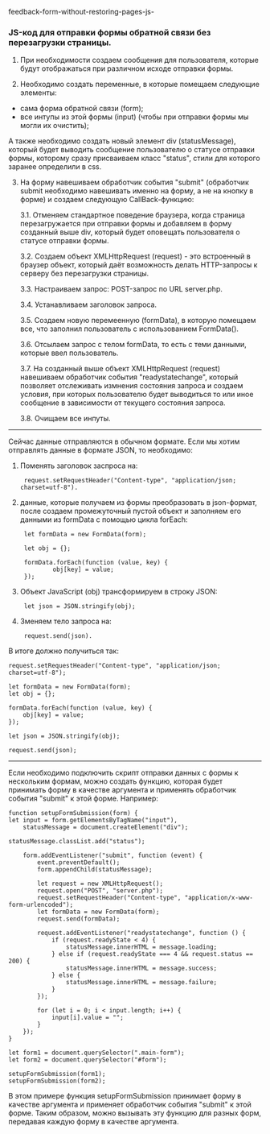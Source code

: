 feedback-form-without-restoring-pages-js-
### JS-код для отправки формы обратной связи без перезагрузки страницы.

1. При необходимости создаем сообщения для пользователя, которые будут отображаться при различном исходе отправки формы.

2. Необходимо создать переменные, в которые помещаем следующие элементы: 
* сама форма обратной связи (form);
* все интупы из этой формы (input) (чтобы при отправки формы мы могли их очистить);

А также необходимо создать новый элемент div (statusMessage), который будет выводить сообщение пользователю о статусе отправки формы, которому сразу присваиваем класс "status", стили для которого заранее определили в css.

3. На форму навешиваем обработчик события "submit" (обработчик submit необходимо навешивать именно на форму, а не на кнопку в форме) и создаем следующую CallBack-функцию:

    3.1. Отменяем стандартное поведение браузера, когда страница перезагружается при отправки формы и добавляем в форму созданный выше div, который будет оповещать пользователя о статусе отправки формы. 

    3.2. Создаем объект XMLHttpRequest (request) - это встроенный в браузер объект, который даёт возможность делать HTTP-запросы к серверу без перезагрузки страницы. 

    3.3. Настраиваем запрос: POST-запрос по URL server.php.

    3.4. Устанавливаем заголовок запроса.

    3.5. Создаем новую перемеенную (formData), в которую помещаем все, что заполнил пользователь с использованием FormData().

    3.6. Отсылаем запрос c телом formData, то есть с теми данными, которые ввел пользователь.

    3.7. На созданный выше объект XMLHttpRequest (request) навешиваем обработчик события "readystatechange", который позволяет отслеживать измнения состояния запроса и создаем условия, при которых пользователю будет выводиться то или иное сообщение в зависимости от текущего состояния запроса.

    3.8. Очищаем все инпуты.

---

Сейчас данные отправляются в обычном формате. Если мы хотим отправлять данные в формате JSON, то необходимо:
1. Поменять заголовок заспроса на:

        request.setRequestHeader("Content-type", "application/json; charset=utf-8").
    
2. данные, которые получаем из формы преобразовать в json-формат, после создаем промежуточный пустой объект и заполняем его данными из formData с помощью цикла forEach:

        let formData = new FormData(form);

        let obj = {}; 

        formData.forEach(function (value, key) {
                obj[key] = value;
        });
    
3. Объект JavaScript (obj) трансформируем в строку JSON: 

        let json = JSON.stringify(obj);
        
4. Зменяем тело запроса на:

        request.send(json).

В итоге должно получиться так:

    request.setRequestHeader("Content-type", "application/json; charset=utf-8");
    
    let formData = new FormData(form);
    let obj = {};

    formData.forEach(function (value, key) {
        obj[key] = value;
    });
    
    let json = JSON.stringify(obj);
    
    request.send(json);
 
---

Если необходимо подключить скрипт отправки данных с формы к нескольким формам, можно создать функцию, которая будет принимать форму в качестве аргумента и применять обработчик события "submit" к этой форме. Например:
    
    function setupFormSubmission(form) {
    let input = form.getElementsByTagName("input"),
        statusMessage = document.createElement("div");
        
    statusMessage.classList.add("status");
    
        form.addEventListener("submit", function (event) {
            event.preventDefault();
            form.appendChild(statusMessage);

            let request = new XMLHttpRequest();
            request.open("POST", "server.php");
            request.setRequestHeader("Content-type", "application/x-www-form-urlencoded");
            let formData = new FormData(form);
            request.send(formData);

            request.addEventListener("readystatechange", function () {
                if (request.readyState < 4) {
                    statusMessage.innerHTML = message.loading;
                } else if (request.readyState === 4 && request.status == 200) {
                    statusMessage.innerHTML = message.success;
                } else {
                    statusMessage.innerHTML = message.failure;
                }
            });

            for (let i = 0; i < input.length; i++) {
                input[i].value = "";
            }
        });
    }
    
    let form1 = document.querySelector(".main-form");
    let form2 = document.querySelector("#form");

    setupFormSubmission(form1);
    setupFormSubmission(form2);
    
В этом примере функция setupFormSubmission принимает форму в качестве аргумента и применяет обработчик события "submit" к этой форме. Таким образом, можно вызывать эту функцию для разных форм, передавая каждую форму в качестве аргумента.
